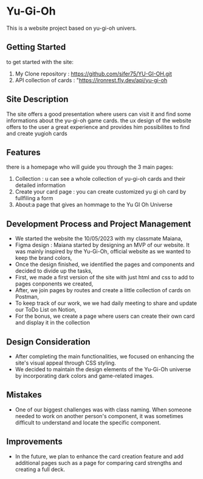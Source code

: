 # Yu-Gi-Oh

This is a website project based on yu-gi-oh univers.

## Getting Started

to get started with the site:

1. My Clone repository : https://github.com/sifer75/YU-GI-OH.git
2. API collection of cards : "https://ironrest.fly.dev/api/yu-gi-oh

## Site Description

The site offers a good presentation where users can visit it and find some informations about the yu-gi-oh game cards.
the ux design of the website offers to the user a great experience and provides him possibilites to find and create yugioh cards
## Features

there is a homepage who will guide you through the 3 main pages:

1. Collection : u can see a whole collection of yu-gi-oh cards and their detailed information
2. Create your card page : you can create customized yu gi oh card by fullfiling a form 
2. About:a page that gives an hommage to the Yu GI Oh Universe  

## Development Process and Project Management


- We started the website the 10/05/2023 with my classmate Maiana,
- Figma design : Maiana started by designing an MVP of our website. It was mainly inspired by the Yu-Gi-Oh, official website as we wanted to keep the brand colors,
- Once the design finished, we identified the pages and components and decided to divide up the tasks,
- First, we made a first version of the site with just html and css to add to pages conponents we created,
- After, we join pages by routes and create a little collection of cards on Postman, 
- To keep track of our work, we we had daily meeting to share and update our ToDo List on Notion,
- For the bonus, we create a page where users can create their own card and display it in the collection


## Design Consideration

- After completing the main functionalities, we focused on enhancing the site's visual appeal through CSS styling.
- We decided to maintain the design elements of the Yu-Gi-Oh universe by incorporating dark colors and game-related images.


## Mistakes

- One of our biggest challenges was with class naming. When someone needed to work on another person's component, it was sometimes difficult to understand and locate the specific component.

## Improvements

- In the future, we plan to enhance the card creation feature and add additional pages such as a page for comparing card strengths and creating a full deck.